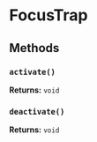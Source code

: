 # FocusTrap

## Methods

### `activate()`

**Returns:** `void`

### `deactivate()`

**Returns:** `void`

